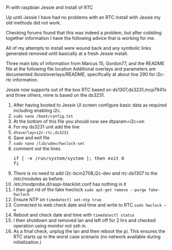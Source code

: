 Pi with raspbian Jessie and install of RTC

Up until Jessie I have had no problems with an RTC install with Jessie my old methods did not work.

Checking forums found that this was indeed a problem, but after cobbling together information I have the following advice that is working for me.

All of my attempts to install were wound back and any symbolic links generated removed until basically at a fresh Jessie install.

Three main bits of information from Marcus 15, Gordon77, and the README file at the following file location  Additional overlays and parameters are documented /boot/overlays/README, specifically at about line 290 for i2c-rtc information.

Jessie now supports out of the box RTC based on ds1307,ds3231,mcp7941x and three others, mine is based on the ds3231.

1. After having booted to Jessie UI screen configure basic data as required including enabling i2c.
2. `sudo nano /boot/config.txt`
3. At the bottom of this file you should now see dtparam=i2c=on
4. For my ds3231 unit add the line 
5. `dtoverlay=i2c-rtc,ds3231`
6. Save and exit file
7. `sudo nano /lib/udev/hwclock-set`
8. comment out the lines
          <pre>if [ -e /run/system/system ]; then
          exit 0
	  fi
          </pre>
9. There is no need to add i2c-bcm2708,i2c-dev and rtc-ds1307 to the /etc/modules as before.
10. /etc/modprobe.d/raspi-blacklist.conf has nothing in it
11. I then got rid of the fake hwclock 
       `sudo apt-get remove --purge fake-hwclock`
12. Ensure NTP on `timedatectl set-ntp true`
13. Connected to web check date and time and write to RTC `sudo hwclock –w`
14. Reboot and check date and time with `timedatectl status`
15. I then shutdown and removed lan and left off for 2 hrs and checked operation using monitor not ssh in.
16. As a final check, unplug the lan and then reboot the pi. This ensures the RTC starts up in the worst case scenario (no network available during initialization.)



